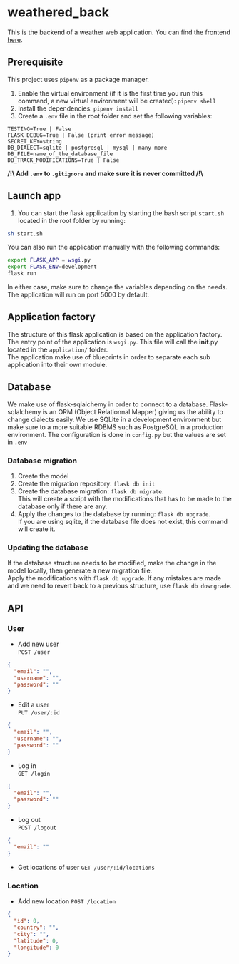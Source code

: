# weathered_back

This is the backend of a weather web application. You can find the frontend [here](https://github.com/romain-ngo/weathered_front).

## Prerequisite 
This project uses `pipenv` as a package manager.

1. Enable the virtual environment (if it is the first time you run this command, a new virtual environment will be created): `pipenv shell`
2. Install the dependencies: `pipenv install`
3. Create a `.env` file in the root folder and set the following variables: 

```.env
TESTING=True | False 
FLASK_DEBUG=True | False (print error message)
SECRET_KEY=string
DB_DIALECT=sqlite | postgresql | mysql | many more
DB_FILE=name_of_the_database_file
DB_TRACK_MODIFICATIONS=True | False
```
**/!\\ Add `.env` to `.gitignore` and make sure it is never committed /!\\**

## Launch app
1. You can start the flask application by starting the bash script `start.sh` located in the root folder by running:

```bash
sh start.sh
```

You can also run the application manually with the following commands:

```bash
export FLASK_APP = wsgi.py
export FLASK_ENV=development
flask run
```

In either case, make sure to change the variables depending on the needs.
The application will run on port 5000 by default.

## Application factory

The structure of this flask application is based on the application factory.  
The entry point of the application is `wsgi.py`. This file will call the __init__.py located in the `application/` folder.  
The application make use of blueprints in order to separate each sub application into their own module.

## Database
We make use of flask-sqlalchemy in order to connect to a database. Flask-sqlalchemy is an ORM (Object Relationnal Mapper) giving us the ability to change dialects easily.
We use SQLite in a development environment but make sure to a more suitable RDBMS such as PostgreSQL in a production environment.
The configuration is done in `config.py` but the values are set in `.env`

### Database migration
1. Create the model
2. Create the migration repository: `flask db init`
3. Create the database migration: `flask db migrate`.  
This will create a script with the modifications that has to be made to the database only if there are any.
4. Apply the changes to the database by running: `flask db upgrade`.  
If you are using sqlite, if the database file does not exist, this command will create it.

### Updating the database
If the database structure needs to be modified, make the change in the model locally, then generate a new migration file.  
Apply the modifications with `flask db upgrade`. If any mistakes are made and we need to revert back to a previous structure, use `flask db downgrade`.

## API 

### User

* Add new user  
`POST /user`
```json
{
  "email": "",
  "username": "",
  "password": ""
}
```

* Edit a user  
`PUT /user/:id`
```json
{
  "email": "",
  "username": "",
  "password": ""
}
```

* Log in  
`GET /login`
```json
{
  "email": "",
  "password": ""
}
```

* Log out  
`POST /logout`
```json
{
  "email": ""
}
```

* Get locations of user 
`GET /user/:id/locations`

### Location

* Add new location
`POST /location`
```json
{
  "id": 0,
  "country": "",
  "city": "",
  "latitude": 0,
  "longitude": 0
}
```